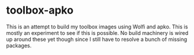 # toolbox-apko

This is an attempt to build my toolbox images using Wolfi and apko. This is mostly an experiment to see if this is possible. No build machinery is wired up around these yet though since I still have to resolve a bunch of missing packages.
